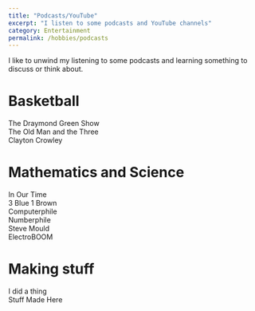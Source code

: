 ```yaml
---
title: "Podcasts/YouTube"
excerpt: "I listen to some podcasts and YouTube channels"
category: Entertainment
permalink: /hobbies/podcasts
---
```


I like to unwind my listening to some podcasts and learning something to discuss or think about.


# Basketball
<a src='https://open.spotify.com/show/4uEA3lPBibUlrPOciIMCRY'>The Draymond Green Show<a/> <br>
<a src='https://open.spotify.com/show/5vMLIaAcXeWUpXRpUt5qXY'>The Old Man and the Three<a/> <br>
<a src='https://www.youtube.com/channel/UCPhN8QINb_UXV5DrHjCTqyg'>Clayton Crowley<a/> <br>

# Mathematics and Science 
<a src='https://open.spotify.com/show/17YfG23eMbfLBaDPqucgzZ'>In Our Time<a/> <br>
<a src='https://www.youtube.com/channel/UCYO_jab_esuFRV4b17AJtAw'>3 Blue 1 Brown<a/> <br>
<a src='https://www.youtube.com/channel/UCPhN8QINb_UXV5DrHjCTqyg'>Computerphile<a/> <br>
<a src='https://www.youtube.com/c/numberphile'>Numberphile<a/> <br>
<a src='https://www.youtube.com/user/steventhebrave'>Steve Mould<a/> <br>
<a src='https://www.youtube.com/user/msadaghd'>ElectroBOOM<a/> <br>

# Making stuff
<a src='https://www.youtube.com/channel/UCPhN8QINb_UXV5DrHjCTqyg'>I did a thing<a/> <br>
<a src='https://www.youtube.com/channel/UCj1VqrHhDte54oLgPG4xpuQ'>Stuff Made Here<a/> <br>
